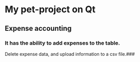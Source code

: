 # My pet-project on Qt 
## Expense accounting ##
### It has the ability to add expenses to the table.
Delete expense data, and upload information to a csv file.###
